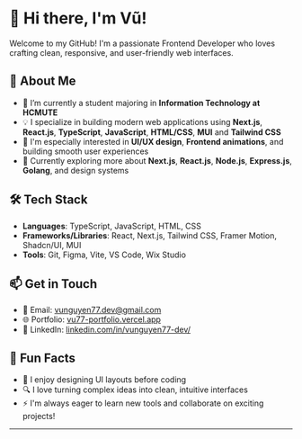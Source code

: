 # 👋 Hi there, I'm Vũ!

Welcome to my GitHub! I'm a passionate Frontend Developer who loves crafting clean, responsive, and user-friendly web interfaces.

## 🚀 About Me

- 🔭 I’m currently a student majoring in **Information Technology at HCMUTE**
- 💡 I specialize in building modern web applications using **Next.js**, **React.js**,  **TypeScript**, **JavaScript**, **HTML/CSS**, **MUI** and **Tailwind CSS**
- 🎯 I'm especially interested in **UI/UX design**, **Frontend animations**, and building smooth user experiences
- 🧠 Currently exploring more about **Next.js**, **React.js**, **Node.js**, **Express.js**, **Golang**, and design systems

## 🛠 Tech Stack

- **Languages**: TypeScript, JavaScript, HTML, CSS  
- **Frameworks/Libraries**: React, Next.js, Tailwind CSS, Framer Motion, Shadcn/UI, MUI
- **Tools**: Git, Figma, Vite, VS Code, Wix Studio

## 📫 Get in Touch
- 📧 Email: vunguyen77.dev@gmail.com
- 🌐 Portfolio: [vu77-portfolio.vercel.app](https://vu77-portfolio.vercel.app/)  
- 💼 LinkedIn: [linkedin.com/in/vunguyen77-dev/](https://www.linkedin.com/in/vunguyen77-dev/)
## 📌 Fun Facts

- 🎨 I enjoy designing UI layouts before coding
- 🔍 I love turning complex ideas into clean, intuitive interfaces
- ⚡ I'm always eager to learn new tools and collaborate on exciting projects!

---

<!---
zzVu77/zzVu77 is a ✨ special ✨ repository because its `README.md` (this file) appears on your GitHub profile.
You can click the Preview link to take a look at your changes.
--->
